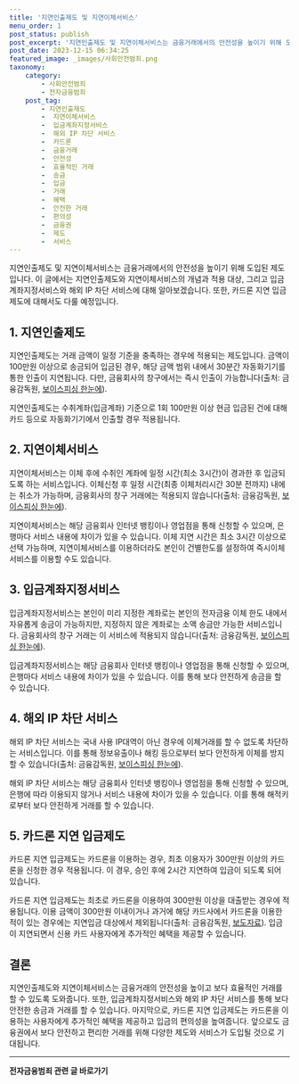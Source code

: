 ```yaml
---
title: '지연인출제도 및 지연이체서비스'
menu_order: 1
post_status: publish
post_excerpt: '지연인출제도 및 지연이체서비스는 금융거래에서의 안전성을 높이기 위해 도입된 제도입니다. 이 글에서는 지연인출제도와 지연이체서비스의 개념과 적용 대상, 그리고 입금계좌지정서비스와 해외 IP 차단 서비스에 대해 알아보겠습니다. 또한, 카드론 지연 입금제도에 대해서도 다룰 예정입니다.'
post_date: 2023-12-15 06:34:25
featured_image: _images/사회안전범죄.png
taxonomy:
    category:
        - 사회안전범죄
        - 전자금융범죄
    post_tag:
        - 지연인출제도
        -  지연이체서비스
        -  입금계좌지정서비스
        -  해외 IP 차단 서비스
        -  카드론
        -  금융거래
        -  안전성
        -  효율적인 거래
        -  송금
        -  입금
        -  거래
        -  혜택
        -  안전한 거래
        -  편의성
        -  금융권
        -  제도
        -  서비스
---
```



지연인출제도 및 지연이체서비스는 금융거래에서의 안전성을 높이기 위해 도입된 제도입니다. 이 글에서는 지연인출제도와 지연이체서비스의 개념과 적용 대상, 그리고 입금계좌지정서비스와 해외 IP 차단 서비스에 대해 알아보겠습니다. 또한, 카드론 지연 입금제도에 대해서도 다룰 예정입니다.

## 1. 지연인출제도

지연인출제도는 거래 금액이 일정 기준을 충족하는 경우에 적용되는 제도입니다. 금액이 100만원 이상으로 송금되어 입금된 경우, 해당 금액 범위 내에서 30분간 자동화기기를 통한 인출이 지연됩니다. 다만, 금융회사의 창구에서는 즉시 인출이 가능합니다(출처: 금융감독원, [보이스피싱 한눈에](https://www.fss.or.kr/fss/kr/main.html)). 

지연인출제도는 수취계좌(입금계좌) 기준으로 1회 100만원 이상 현금 입금된 건에 대해 카드 등으로 자동화기기에서 인출할 경우 적용됩니다.

## 2. 지연이체서비스

지연이체서비스는 이체 후에 수취인 계좌에 일정 시간(최소 3시간)이 경과한 후 입금되도록 하는 서비스입니다. 이체신청 후 일정 시간(최종 이체처리시간 30분 전까지) 내에는 취소가 가능하며, 금융회사의 창구 거래에는 적용되지 않습니다(출처: 금융감독원, [보이스피싱 한눈에](https://www.fss.or.kr/fss/kr/main.html)).

지연이체서비스는 해당 금융회사 인터넷 뱅킹이나 영업점을 통해 신청할 수 있으며, 은행마다 서비스 내용에 차이가 있을 수 있습니다. 이체 지연 시간은 최소 3시간 이상으로 선택 가능하며, 지연이체서비스를 이용하더라도 본인이 건별한도를 설정하여 즉시이체 서비스를 이용할 수도 있습니다.

## 3. 입금계좌지정서비스

입금계좌지정서비스는 본인이 미리 지정한 계좌로는 본인의 전자금융 이체 한도 내에서 자유롭게 송금이 가능하지만, 지정하지 않은 계좌로는 소액 송금만 가능한 서비스입니다. 금융회사의 창구 거래는 이 서비스에 적용되지 않습니다(출처: 금융감독원, [보이스피싱 한눈에](https://www.fss.or.kr/fss/kr/main.html)).

입금계좌지정서비스는 해당 금융회사 인터넷 뱅킹이나 영업점을 통해 신청할 수 있으며, 은행마다 서비스 내용에 차이가 있을 수 있습니다. 이를 통해 보다 안전하게 송금을 할 수 있습니다.

## 4. 해외 IP 차단 서비스

해외 IP 차단 서비스는 국내 사용 IP대역이 아닌 경우에 이체거래를 할 수 없도록 차단하는 서비스입니다. 이를 통해 정보유출이나 해킹 등으로부터 보다 안전하게 이체를 방지할 수 있습니다(출처: 금융감독원, [보이스피싱 한눈에](https://www.fss.or.kr/fss/kr/main.html)).

해외 IP 차단 서비스는 해당 금융회사 인터넷 뱅킹이나 영업점을 통해 신청할 수 있으며, 은행에 따라 이용되지 않거나 서비스 내용에 차이가 있을 수 있습니다. 이를 통해 해적키로부터 보다 안전하게 거래를 할 수 있습니다.

## 5. 카드론 지연 입금제도

카드론 지연 입금제도는 카드론을 이용하는 경우, 최초 이용자가 300만원 이상의 카드론을 신청한 경우 적용됩니다. 이 경우, 승인 후에 2시간 지연하여 입금이 되도록 되어 있습니다.

카드론 지연 입금제도는 최초로 카드론을 이용하여 300만원 이상을 대출받는 경우에 적용됩니다. 이용 금액이 300만원 이내이거나 과거에 해당 카드사에서 카드론을 이용한 적이 있는 경우에는 지연입금 대상에서 제외됩니다(출처: 금융감독원, [보도자료](https://www.fss.or.kr/fss/kr/main.html)). 입금이 지연되면서 신용 카드 사용자에게 추가적인 혜택을 제공할 수 있습니다.

## 결론

지연인출제도와 지연이체서비스는 금융거래의 안전성을 높이고 보다 효율적인 거래를 할 수 있도록 도와줍니다. 또한, 입금계좌지정서비스와 해외 IP 차단 서비스를 통해 보다 안전한 송금과 거래를 할 수 있습니다. 마지막으로, 카드론 지연 입금제도는 카드론을 이용하는 사용자에게 추가적인 혜택을 제공하고 입금의 편의성을 높여줍니다. 앞으로도 금융권에서 보다 안전하고 편리한 거래를 위해 다양한 제도와 서비스가 도입될 것으로 기대됩니다.
<!-- wp:separator -->
<hr class="wp-block-separator has-alpha-channel-opacity"/>
<!-- /wp:separator -->

<!-- wp:group {"backgroundColor":"base","layout":{"type":"constrained"}} -->
<div class="wp-block-group has-base-background-color has-background"><!-- wp:paragraph {"align":"center","fontSize":"medium"} -->
<p class="has-text-align-center has-large-font-size"><strong>전자금융범죄 관련 글 바로가기</strong></p>
<!-- /wp:paragraph -->


<!-- wp:latest-posts
{"categories":[{"id":30759,"count":19,"description":"","link":"https://uknowlaw.com/category/%ec%a0%84%ec%9e%90%ea%b8%88%ec%9c%b5%eb%b2%94%ec%a3%84/","name":"전자금융범죄","slug":"전자금융범죄","taxonomy":"category","parent":0,"meta":[],"_links":{"self":[{"href":"https://uknowlaw.com/wp-json/wp/v2/categories/30759"}],"collection":[{"href":"https://uknowlaw.com/wp-json/wp/v2/categories"}],"about":[{"href":"https://uknowlaw.com/wp-json/wp/v2/taxonomies/category"}],"wp:post_type":[{"href":"https://uknowlaw.com/wp-json/wp/v2/posts?categories=30759"}],"curies":[{"name":"wp","href":"https://api.w.org/{rel}","templated":true}]}}],"postsToShow":100,"excerptLength":28,"postLayout":"grid","columns":2,"featuredImageAlign":"left","featuredImageSizeSlug":"large","fontSize":"small"} /--></div>
<!-- /wp:group -->